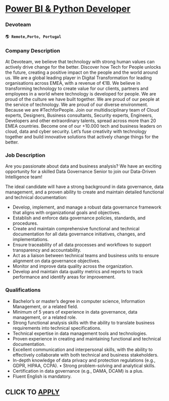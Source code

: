 # [Power BI & Python Developer](https://www.remotewlb.com/apply/power-bi-python-developer)  
### Devoteam  
#### `🌎 Remote,Porto, Portugal`  

### **Company Description**

At Devoteam, we believe that technology with strong human values can actively drive change for the better. Discover how Tech for People unlocks the future, creating a positive impact on the people and the world around us. We are a global leading player in Digital Transformation for leading organisations across EMEA, with a revenue of €1B. We believe in transforming technology to create value for our clients, partners and employees in a world where technology is developed for people. We are proud of the culture we have built together. We are proud of our people at the service of technology. We are proud of our diverse environment. Because we are #TechforPeople. Join our multidisciplinary team of Cloud experts, Designers, Business consultants, Security experts, Engineers, Developers and other extraordinary talents, spread across more than 20 EMEA countries. Become one of our +10.000 tech and business leaders on cloud, data and cyber security. Let’s fuse creativity with technology
together and build innovative solutions that actively change things for the better.

###  **Job Description**

Are you passionate about data and business analysis? We have an exciting opportunity for a skilled Data Governance Senior to join our Data-Driven Intelligence team!

The ideal candidate will have a strong background in data governance, data management, and a proven ability to create and maintain detailed functional and technical documentation:

  * Develop, implement, and manage a robust data governance framework that aligns with organizational goals and objectives.
  * Establish and enforce data governance policies, standards, and procedures.
  * Create and maintain comprehensive functional and technical documentation for all data governance initiatives, changes, and implementations.
  * Ensure traceability of all data processes and workflows to support transparency and accountability.
  * Act as a liaison between technical teams and business units to ensure alignment on data governance objectives.
  * Monitor and improve data quality across the organization.
  * Develop and maintain data quality metrics and reports to track performance and identify areas for improvement.

###  **Qualifications**

  * Bachelor’s or master’s degree in computer science, Information Management, or a related field.
  * Minimum of 5 years of experience in data governance, data management, or a related role.
  * Strong functional analysis skills with the ability to translate business requirements into technical specifications.
  * Technical expertise in data management tools and technologies.
  * Proven experience in creating and maintaining functional and technical documentation. 
  * Excellent communication and interpersonal skills, with the ability to effectively collaborate with both technical and business stakeholders.
  * In-depth knowledge of data privacy and protection regulations (e.g., GDPR, HIPAA, CCPA). • Strong problem-solving and analytical skills.
  * Certification in data governance (e.g., DAMA, DCAM) is a plus.
  * Fluent English is mandatory.

  
## CLICK TO [APPLY](https://www.remotewlb.com/apply/power-bi-python-developer)

